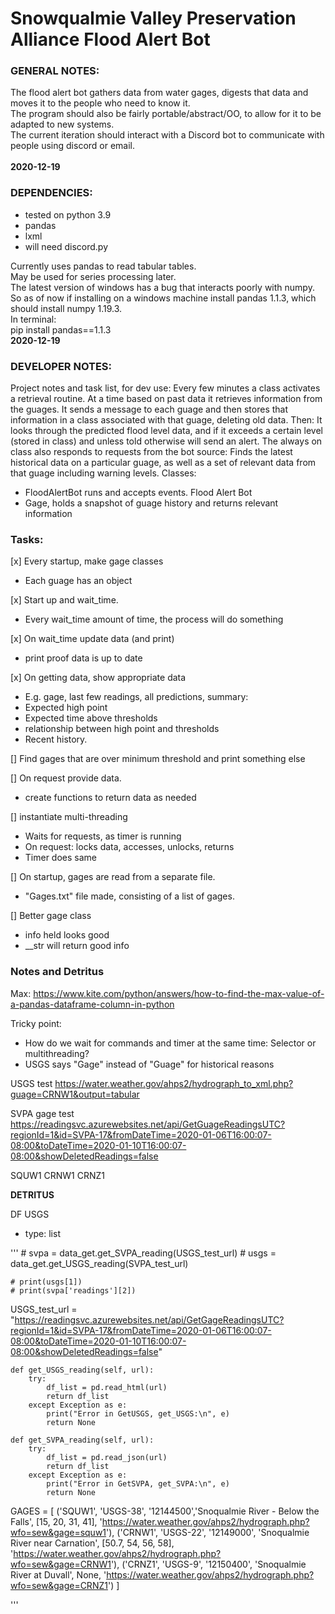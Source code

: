 Snowqualmie Valley Preservation Alliance Flood Alert Bot
========================================================

### GENERAL NOTES:
The flood alert bot gathers data from water gages, digests that data and moves it to the people who need to know it.<br>
The program should also be fairly portable/abstract/OO, to allow for it to be adapted to new systems.<br>
The current iteration should interact with a Discord bot to communicate with people using discord or email.<br>
<br>**2020-12-19**


### DEPENDENCIES:
* tested on python 3.9
* pandas
* lxml
* will need discord.py


Currently uses pandas to read tabular tables.  
May be used for series processing later.  
The latest version of windows has a bug that interacts poorly with numpy. So as of now if installing on a windows machine install pandas 1.1.3, which should install numpy 1.19.3.  
In terminal:  
pip install pandas==1.1.3
<br>**2020-12-19**


### DEVELOPER NOTES:
Project notes and task list, for dev use:
Every few minutes a class activates a retrieval routine.
At a time based on past data it retrieves information from the guages.
It sends a message to each guage and then stores that information in a class
associated with that guage, deleting old data.
Then:
It looks through the predicted flood level data, and if it exceeds a certain level
(stored in class) and unless told otherwise will send an alert.
The always on class also responds to requests from the bot source:
Finds the latest historical data on a particular guage, as well as a set of relevant
data from that guage including warning levels.
Classes:
* FloodAlertBot runs and accepts events. Flood Alert Bot
* Gage, holds a snapshot of guage history and returns relevant information


### Tasks:

[x] Every startup, make gage classes
* Each guage has an object

[x] Start up and wait_time.
* Every wait_time amount of time, the process will do something

[x] On wait_time update data (and print)
* print proof data is up to date

[x] On getting data, show appropriate data
* E.g. gage, last few readings, all predictions, summary:
* Expected high point
* Expected time above thresholds
* relationship between high point and thresholds
* Recent history.


[] Find gages that are over minimum threshold and print something else

[] On request provide data.
* create functions to return data as needed

[] instantiate multi-threading
* Waits for requests, as timer is running
* On request: locks data, accesses, unlocks, returns
* Timer does same

[] On startup, gages are read from a separate file.
* "Gages.txt" file made, consisting of a list of gages.

[] Better gage class
* info held looks good
* __str will return good info



### **Notes and Detritus**
Max:
https://www.kite.com/python/answers/how-to-find-the-max-value-of-a-pandas-dataframe-column-in-python

Tricky point:
* How do we wait for commands and timer at the same time: Selector or multithreading?
* USGS says "Gage" instead of "Guage" for historical reasons

USGS test
https://water.weather.gov/ahps2/hydrograph_to_xml.php?guage=CRNW1&output=tabular

SVPA gage test
https://readingsvc.azurewebsites.net/api/GetGuageReadingsUTC?regionId=1&id=SVPA-17&fromDateTime=2020-01-06T16:00:07-08:00&toDateTime=2020-01-10T16:00:07-08:00&showDeletedReadings=false

SQUW1
CRNW1
CRNZ1 


**DETRITUS**

DF USGS
* type: list

'''
    # svpa = data_get.get_SVPA_reading(USGS_test_url)
    # usgs = data_get.get_USGS_reading(SVPA_test_url)
    
    # print(usgs[1])
    # print(svpa['readings'][2])


USGS_test_url = "https://readingsvc.azurewebsites.net/api/GetGageReadingsUTC?regionId=1&id=SVPA-17&fromDateTime=2020-01-06T16:00:07-08:00&toDateTime=2020-01-10T16:00:07-08:00&showDeletedReadings=false"

    def get_USGS_reading(self, url):
        try:
            df_list = pd.read_html(url)
            return df_list
        except Exception as e:
            print("Error in GetUSGS, get_USGS:\n", e)
            return None

    def get_SVPA_reading(self, url):
        try:
            df_list = pd.read_json(url)
            return df_list
        except Exception as e:
            print("Error in GetSVPA, get_SVPA:\n", e)
            return None



GAGES = [
        ('SQUW1', 'USGS-38', '12144500','Snoqualmie River - Below the Falls', [15, 20, 31, 41], 'https://water.weather.gov/ahps2/hydrograph.php?wfo=sew&gage=squw1'),
        ('CRNW1', 'USGS-22', '12149000', 'Snoqualmie River near Carnation', [50.7, 54, 56, 58], 'https://water.weather.gov/ahps2/hydrograph.php?wfo=sew&gage=CRNW1'),
        ('CRNZ1', 'USGS-9', '12150400', 'Snoqualmie River at Duvall', None, 'https://water.weather.gov/ahps2/hydrograph.php?wfo=sew&gage=CRNZ1')
        ]

'''